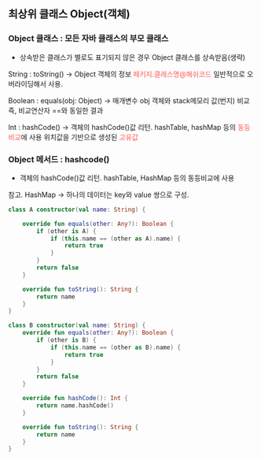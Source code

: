 ## 최상위 클래스 Object(객체)

### Object 클래스 : 모든 자바 클래스의 부모 클래스

- 상속받은 클래스가 별로도 표기되지 않은 경우 Object 클래스를 상속받음(생략)

String : toString() -> Object 객체의 정보 <span style="color:#FF5a54">패키지.클래스명@해쉬코드</span> 일반적으로 오버라이딩해서 사용.

Boolean : equals(obj: Object) -> 매개변수 obj 객체와 stack메모리 값(번지) 비교 즉, 비교연산자 ==와 동일한 결과

Int : hashCode() -> 객체의 hashCode()값 리턴. hashTable, hashMap 등의 <span style="color:#FF5a54">동등비교</span>에 사용 위치값을 기반으로 생성된 <span style="color:#FF5a54">고유값</span>



### Object 메서드 : hashcode()

- 객체의 hashCode()값 리턴. hashTable, HashMap 등의 동등비교에 사용

참고. HashMap -> 하나의 데이터는 key와 value 쌍으로 구성.

```kotlin
class A constructor(val name: String) {

    override fun equals(other: Any?): Boolean {
        if (other is A) {
            if (this.name == (other as A).name) {
                return true
            }
        }
        return false
    }

    override fun toString(): String {
        return name
    }
}

class B constructor(val name: String) {
    override fun equals(other: Any?): Boolean {
        if (other is B) {
            if (this.name == (other as B).name) {
                return true
            }
        }
        return false
    }

    override fun hashCode(): Int {
        return name.hashCode()
    }

    override fun toString(): String {
        return name
    }
}
```

